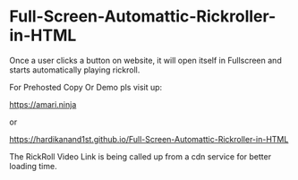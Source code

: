 # Full-Screen-Automattic-Rickroller-in-HTML
Once a user clicks a button on website, it will open itself in Fullscreen and starts automatically playing rickroll.

For Prehosted Copy Or Demo pls visit up:

https://amari.ninja

or

https://hardikanand1st.github.io/Full-Screen-Automattic-Rickroller-in-HTML

The RickRoll Video Link is being called up from a cdn service for better loading time.
